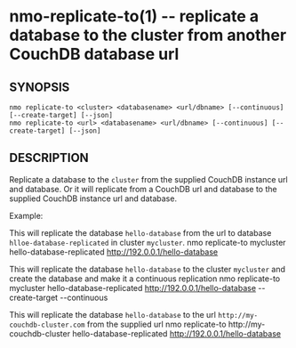 nmo-replicate-to(1) -- replicate a database to the cluster from another CouchDB database url
===========================================

## SYNOPSIS

    nmo replicate-to <cluster> <databasename> <url/dbname> [--continuous] [--create-target] [--json]
    nmo replicate-to <url> <databasename> <url/dbname> [--continuous] [--create-target] [--json]


## DESCRIPTION

Replicate a database to the `cluster` from the supplied CouchDB instance url and database. Or it will replicate from a CouchDB url and database to the supplied CouchDB instance url and database.


Example:

This will replicate the database `hello-database` from the url to database `hlloe-database-replicated` in cluster `mycluster`.
    nmo replicate-to mycluster hello-database-replicated http://192.0.0.1/hello-database

This will replicate the database `hello-database` to the cluster `mycluster` and create the database and make it a continuous replication
    nmo replicate-to mycluster hello-database-replicated http://192.0.0.1/hello-database --create-target --continuous

This will replicate the database `hello-database` to the url `http://my-couchdb-cluster.com` from the supplied url
    nmo replicate-to http://my-couchdb-cluster hello-database-replicated http://192.0.0.1/hello-database
